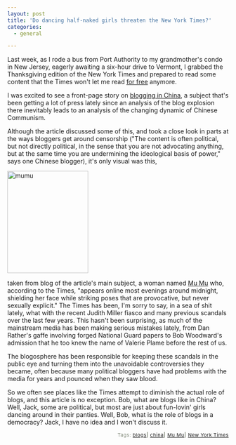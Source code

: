 ```yaml
---
layout: post
title: 'Do dancing half-naked girls threaten the New York Times?'
categories:
  - general

---
```


Last week, as I rode a bus from Port Authority to my grandmother's condo in New Jersey, eagerly awaiting a six-hour drive to Vermont, I grabbed the Thanksgiving edition of the New York Times and prepared to read some content that the Times won't let me read <a href="http://www.nytimes.com/products/timesselect/overview.html?incamp=ts:mkt_dcolad2">for free</a> anymore.

I was excited to see a front-page story on <a href="http://www.nytimes.com/2005/11/24/international/asia/24bloggers.html">blogging in China</a>, a subject that's been getting a lot of press lately since an analysis of the blog explosion there inevitably leads to an analysis of the changing dynamic of Chinese Communism.

Although the article discussed some of this, and took a close look in parts at the ways bloggers get around censorship ("The content is often political, but not directly political, in the sense that you are not advocating anything, but at the same time you are undermining the ideological basis of power," says one Chinese blogger), it's only visual was this,

<a href="http://www.levjoy.com/blog/wp-content/photos/mumu.jpg" target="_blank" title="mumu"><img class="centered" src="http://www.levjoy.com/blog/wp-content/photos/mumu.jpg" width="184" height="233" alt="mumu" /></a>


taken from blog of the article's main subject, a woman named <a href="http://www.blogcn.com/user48/wunv6/blog/index.html">Mu Mu</a> who, according to the Times, "appears online most evenings around midnight, shielding her face while striking poses that are provocative, but never sexually explicit."
The Times has been, I'm sorry to say, in a sea of shit lately, what with the recent Judith Miller fiasco and many previous scandals over the last few years.  This hasn't been surprising, as much of the mainstream media has been making serious mistakes lately, from Dan Rather's gaffe involving forged National Guard papers to Bob Woodward's admission that he too knew the name of Valerie Plame before the rest of us.

The blogosphere has been responsible for keeping these scandals in the public eye and turning them into the unavoidable controversies they became, often because many political bloggers have had problems with the media for years and pounced when they saw blood.

So we often see places like the Times attempt to diminish the actual role of blogs, and this article is no exception.  Bob, what are blogs like in China?  Well, Jack, some are political, but most are just about fun-lovin' girls dancing around in their panties.  Well, Bob, what is the role of blogs in a democracy?  Jack, I have no idea and I won't discuss it.

<!-- technorati tags start --><p style="text-align:right;font-size:11px;letter-spacing:.05em;color:#808979;">Tags: <a href="http://www.technorati.com/tag/blogs" rel="tag">blogs</a><strong>|</strong> <a href="http://www.technorati.com/tag/china" rel="tag">china</a><strong>|</strong> <a href="http://www.technorati.com/tag/Mu Mu" rel="tag">Mu Mu</a><strong>|</strong> <a href="http://www.technorati.com/tag/New York Times" rel="tag">New York Times</a></p><!-- technorati tags end -->
